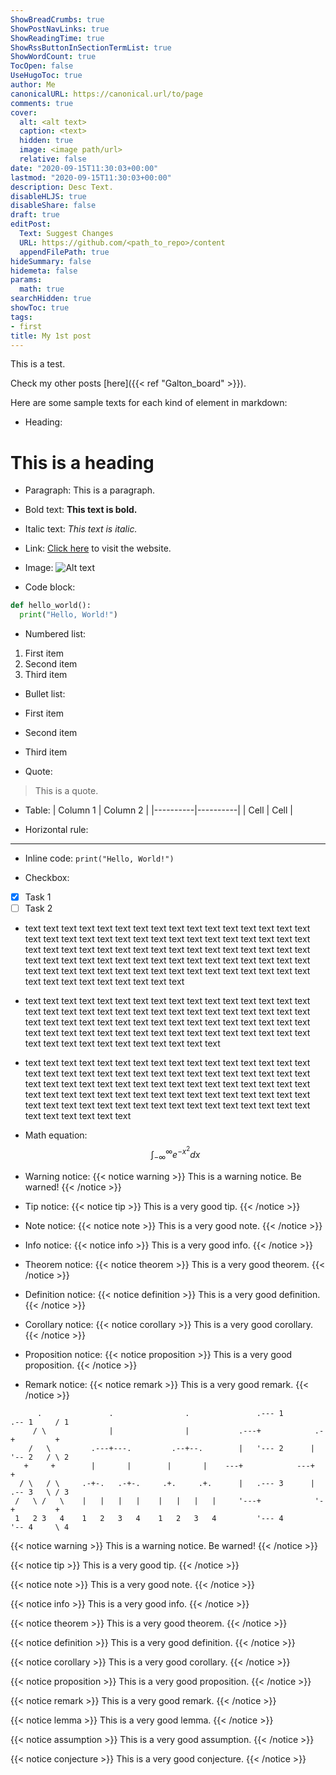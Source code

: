 ```yaml
---
ShowBreadCrumbs: true
ShowPostNavLinks: true
ShowReadingTime: true
ShowRssButtonInSectionTermList: true
ShowWordCount: true
TocOpen: false
UseHugoToc: true
author: Me
canonicalURL: https://canonical.url/to/page
comments: true
cover:
  alt: <alt text>
  caption: <text>
  hidden: true
  image: <image path/url>
  relative: false
date: "2020-09-15T11:30:03+00:00"
lastmod: "2020-09-15T11:30:03+00:00"
description: Desc Text.
disableHLJS: true
disableShare: false
draft: true
editPost:
  Text: Suggest Changes
  URL: https://github.com/<path_to_repo>/content
  appendFilePath: true
hideSummary: false
hidemeta: false
params:
  math: true
searchHidden: true
showToc: true
tags:
- first
title: My 1st post
---
```


This is a test.

Check my other posts [here]({{< ref "Galton_board" >}}).

Here are some sample texts for each kind of element in markdown:

- Heading: 
# This is a heading

- Paragraph: 
This is a paragraph.

- Bold text: 
**This text is bold.**

- Italic text: 
*This text is italic.*

- Link: 
[Click here](https://example.com) to visit the website.

- Image: 
![Alt text](https://example.com/image.jpg)

- Code block: 
```python
def hello_world():
  print("Hello, World!")
```

- Numbered list: 
1. First item
2. Second item
3. Third item

- Bullet list: 
- First item
- Second item
- Third item

- Quote: 
> This is a quote.

- Table: 
| Column 1 | Column 2 |
|----------|----------|
|   Cell   |   Cell   |

- Horizontal rule: 
---

- Inline code: 
`print("Hello, World!")`

- Checkbox: 
- [x] Task 1
- [ ] Task 2

- text text text text text text text text text text text text text text text text text text text text text text text text text text text text text text text text text text text text text text text text text text text text text text text text text text text text text text text text text text text text text text text text text text text text text text text text text text text text text text text text text text text text text text text text text 
- text text text text text text text text text text text text text text text text text text text text text text text text text text text text text text text text text text text text text text text text text text text text text text text text text text text text text text text text text text text text text text text text text text text text text text text text text text text 
- text text text text text text text text text text text text text text text text text text text text text text text text text text text text text text text text text text text text text text text text text text text text text text text text text text text text text text text text text text text text text text text text text text text text text text text text text text text text text text text text text text text text text text 

- Math equation: 
$$
\int_{-\infty}^{\infty} e^{-x^2} dx
$$

- Warning notice: 
{{< notice warning >}}
This is a warning notice. Be warned!
{{< /notice >}}

- Tip notice: 
{{< notice tip >}}
This is a very good tip.
{{< /notice >}}

- Note notice: 
{{< notice note >}}
This is a very good note.
{{< /notice >}}

- Info notice: 
{{< notice info >}}
This is a very good info.
{{< /notice >}}

- Theorem notice: 
{{< notice theorem >}}
This is a very good theorem.
{{< /notice >}}

- Definition notice: 
{{< notice definition >}}
This is a very good definition.
{{< /notice >}}

- Corollary notice: 
{{< notice corollary >}}
This is a very good corollary.
{{< /notice >}}

- Proposition notice: 
{{< notice proposition >}}
This is a very good proposition.
{{< /notice >}}

- Remark notice: 
{{< notice remark >}}
This is a very good remark.
{{< /notice >}}





```goat
      .               .                .               .--- 1          .-- 1     / 1
     / \              |                |           .---+            .-+         +
    /   \         .---+---.         .--+--.        |   '--- 2      |   '-- 2   / \ 2
   +     +        |       |        |       |    ---+            ---+          +
  / \   / \     .-+-.   .-+-.     .+.     .+.      |   .--- 3      |   .-- 3   \ / 3
 /   \ /   \    |   |   |   |    |   |   |   |     '---+            '-+         +
 1   2 3   4    1   2   3   4    1   2   3   4         '--- 4          '-- 4     \ 4

```

{{< notice warning >}}
This is a warning notice. Be warned!
{{< /notice >}}

{{< notice tip >}}
This is a very good tip.
{{< /notice >}}

{{< notice note >}}
This is a very good note.
{{< /notice >}}

{{< notice info >}}
This is a very good info.
{{< /notice >}}


{{< notice theorem >}}
This is a very good theorem.
{{< /notice >}}

{{< notice definition >}}
This is a very good definition.
{{< /notice >}}

{{< notice corollary >}}
This is a very good corollary.
{{< /notice >}}

{{< notice proposition >}}
This is a very good proposition.
{{< /notice >}}

{{< notice remark >}}
This is a very good remark.
{{< /notice >}}

{{< notice lemma >}}
This is a very good lemma.
{{< /notice >}}

{{< notice assumption >}}
This is a very good assumption.
{{< /notice >}}

{{< notice conjecture >}}
This is a very good conjecture.
{{< /notice >}}